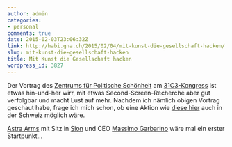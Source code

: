 ```yaml
---
author: admin
categories:
- personal
comments: true
date: 2015-02-03T23:06:32Z
link: http://habi.gna.ch/2015/02/04/mit-kunst-die-gesellschaft-hacken/
slug: mit-kunst-die-gesellschaft-hacken
title: Mit Kunst die Gesellschaft hacken
wordpress_id: 3827
---
```


Der Vortrag des [Zentrums für Politische Schönheit](http://www.politicalbeauty.de/) am [31C3-Kongress](https://events.ccc.de/category/31c3/) ist etwas hin-und-her wirr, mit etwas Second-Screen-Recherche aber gut verfolgbar und macht Lust auf mehr.
Nachdem ich nämlich obigen Vortrag geschaut habe, frage ich mich schon, ob eine Aktion wie [diese hier](http://www.politicalbeauty.de/25000.html) auch in der Schweiz möglich wäre.

[Astra Arms](http://www.astra-arms.ch/index.php) mit Sitz in [Sion](http://search.powernet.ch/webservices/net/HRG/HRG.asmx/getHRGHTML?chnr=CH-626.3.011.114-6&amt=626&toBeModified=0&validOnly=0&lang=1&sort=) und CEO [Massimo Garbarino](https://www.linkedin.com/profile/view?id=50142409&authType=NAME_SEARCH&authToken=83GW&locale=en_US&srchid=209880681423003796283&srchindex=1&srchtotal=2&trk=vsrp_people_res_photo&trkInfo=VSRPsearchId%3A209880681423003796283%2CVSRPtargetId%3A50142409%2CVSRPcmpt%3Aprimary) wäre mal ein erster Startpunkt...
